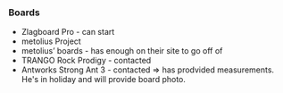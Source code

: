 ### Boards
- Zlagboard Pro - can start
- metolius Project
- metolius’ boards - has enough on their site to go off of
- TRANGO Rock Prodigy - contacted
- Antworks Strong Ant 3 - contacted => has prodvided measurements. He's in holiday and will provide board photo.
